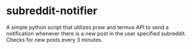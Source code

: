 # subreddit-notifier
A simple python script that utilizes praw and termux API to send a notification whenever there is a new post in the user specified subreddit. Checks for new posts every 3 minutes. 

